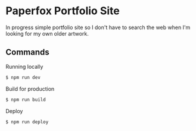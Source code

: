 # Paperfox Portfolio Site

In progress simple portfolio site so I don't have to search the web when I'm looking for my own older artwork.



## Commands

Running locally

```bash
$ npm run dev
```

Build for production

```bash
$ npm run build
```

Deploy

```bash
$ npm run deploy
```
